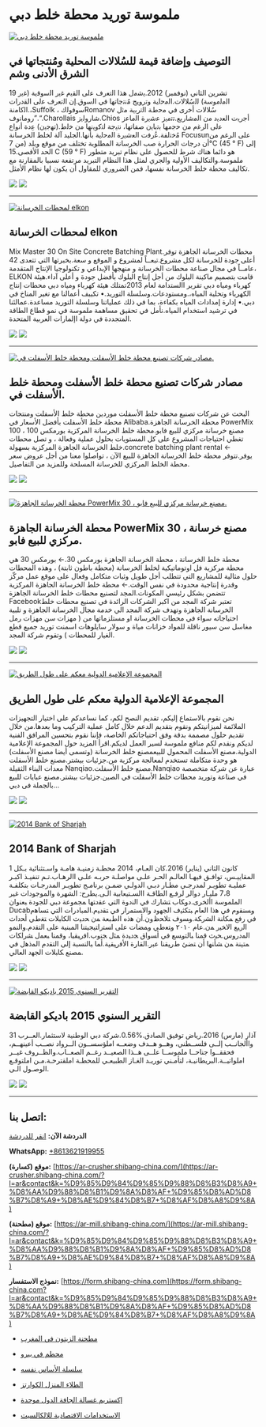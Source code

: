 # ملموسة توريد محطة خلط دبي

<a href="https://swt.shibang-china.com/?l=ar&img&k=%D9%85%D9%84%D9%85%D9%88%D8%B3%D8%A9+%D8%AA%D9%88%D8%B1%D9%8A%D8%AF+%D9%85%D8%AD%D8%B7%D8%A9+%D8%AE%D9%84%D8%B7+%D8%AF%D8%A8%D9%8A" target="_blank">![ملموسة توريد محطة خلط دبي](http://static.shibang-china.com/all-800x300/1439.jpg)</a>

## التوصيف وإضافة قيمة للسُلالات المحلية ومُنتجاتها في الشرق الأدنى وشم
19 تشرين الثاني (نوفمبر) 2012.ﯾﺷﻣل ھذا اﻟﺗﻌرف ﻋﻟﯽ اﻟﻘﯾم ﻏﯾر اﻟﺳوﻗﯾﺔ (ﻏﯾر اﻟﻣﻟﻣوﺳﺔ) ﻟﻟﺳُﻼﻻت.اﻟﻣﺣﻟﯾﺔ وﺗروﯾﺞ ﻣُﻧﺗﺟﺎﺗﮭﺎ ﻓﻲ اﻟﺳوق.إن اﻟﺗﻌرف ﻋﻟﯽ اﻟﻘدرات اﻟﮐﺎﻣﻧﺔ.،Suffolk ، ﺳوﻓوﻟكRomanov ﺳُﻼﻻت أﺧرى ﻓﻲ ﻣﺣطﺔ اﻟﺗرﺑﯾﺔ ﻣﺛل ”روﻣﺎﻧوف.“.Charollais ﺷﺎروﻟﯾز.Chios أﺟرﯾت اﻟﻌدﯾد ﻣن اﻟﻣﺷﺎرﯾﻊ.ﺗﺗﻣﯾز ﻋﺷﯾرة اﻟﻣﺎﻋز ﻋﻟﯽ اﻟرﻏم ﻣن ﺣﺟﻣﮭﺎ ﺑﺗﺑﺎﯾن ﺻﻔﺎﺗﮭﺎ، ﻧﺗﯾﺟﺔ ﻟﺗﮐوﯾﻧﮭﺎ ﻣن ﺧﻟط.(ﺗﮭﺟﯾن) ﻋِدة أﻧواع ﻣُﺧﺗﻟﻔﺔ.ﻋُرﻓت اﻟﻌﺷﯾرة اﻟﻣﺣﻟﯾﺔ ﺑﺄﻧﮭﺎ.الجليد آلة لخلط الخرسانة Focusunعلى الرغم من أن درجات الحرارة صب الخرسانة المطلوبة تختلف من موقع وبلد (من 7°C (45 ° F) إلى الحد الأقصى.15 C (59 ° F) هو دائما هناك شرط للحصول على نظام تبريد متطور ملموسة.والتكاليف الأولية والجري لمثل هذا النظام التبريد مرتفعة نسبيا بالمقارنة مع تكاليف محطة خلط الخرسانة نفسها، فمن الضروري للمقاول أن يكون لها نظام الأمثل.


<a href="https://whatsapp.shibangsoft.com/WhatsApp.php" target="_blank" title="WhatsApp">![](http://static.shibang-china.com/icon/whatsapp.png)</a> <a href="https://swt.shibang-china.com/?l=ar&icon&k=%D9%85%D9%84%D9%85%D9%88%D8%B3%D8%A9+%D8%AA%D9%88%D8%B1%D9%8A%D8%AF+%D9%85%D8%AD%D8%B7%D8%A9+%D8%AE%D9%84%D8%B7+%D8%AF%D8%A8%D9%8A" target="_blank">![](http://static.shibang-china.com/icon/chat-ar.png)</a>

---

<a href="https://swt.shibang-china.com/?l=ar&img&k=%D9%85%D9%84%D9%85%D9%88%D8%B3%D8%A9+%D8%AA%D9%88%D8%B1%D9%8A%D8%AF+%D9%85%D8%AD%D8%B7%D8%A9+%D8%AE%D9%84%D8%B7+%D8%AF%D8%A8%D9%8A" target="_blank">![لمحطات الخرسانة elkon](http://static.shibang-china.com/all-800x300/1247.jpg)</a>

## لمحطات الخرسانة elkon
Mix Master 30 On Site Concrete Batching Plant.محطات الخرسانة الجاهزة توفر أعلى جودة للخرسانة لكل مشروع.تبعــاً لمشروع و الموقع و سعة.بخبرتها التي تتعدى 42 عامــاً في مجال صناعة محطات الخرسانة و منهجها الإبداعي و تكنولوجيا الإنتاج المتقدمة، ELKON قامت بتصميم ماكينة البلوك من أجل إنتاج البلوك بأفضل جودة و أعلى آداء.هيئة كهرباء ومياه دبي تقرير االستدامة لعام 2013تمتلك هيئة كهرباء ومياه دبي محطات إنتاج الكهرباء وتحلية المياه،.ومستودعات.وسلسلة التوريد.• تكييف أعمالنا مع تغير المناخ في دبي.• إدارة إمدادات المياه بكفاءة، بما في ذلك عملياتنا وسلسلة التوريد مساعدة.عمالئنا في ترشيد استخدام المياه.نأمل في تحقيق مساهمة ملموسة في نمو قطاع الطاقة المتجددة في دولة اإلمارات العربية المتحدة.


<a href="https://whatsapp.shibangsoft.com/WhatsApp.php" target="_blank" title="WhatsApp">![](http://static.shibang-china.com/icon/whatsapp.png)</a> <a href="https://swt.shibang-china.com/?l=ar&icon&k=%D9%85%D9%84%D9%85%D9%88%D8%B3%D8%A9+%D8%AA%D9%88%D8%B1%D9%8A%D8%AF+%D9%85%D8%AD%D8%B7%D8%A9+%D8%AE%D9%84%D8%B7+%D8%AF%D8%A8%D9%8A" target="_blank">![](http://static.shibang-china.com/icon/chat-ar.png)</a>

---

<a href="https://swt.shibang-china.com/?l=ar&img&k=%D9%85%D9%84%D9%85%D9%88%D8%B3%D8%A9+%D8%AA%D9%88%D8%B1%D9%8A%D8%AF+%D9%85%D8%AD%D8%B7%D8%A9+%D8%AE%D9%84%D8%B7+%D8%AF%D8%A8%D9%8A" target="_blank">![مصادر شركات تصنيع محطة خلط الأسفلت ومحطة خلط الأسفلت في.](http://static.shibang-china.com/all-800x300/687.jpg)</a>

## مصادر شركات تصنيع محطة خلط الأسفلت ومحطة خلط الأسفلت في.
البحث عن شركات تصنيع محطة خلط الأسفلت موردين محطة خلط الأسفلت ومنتجات محطة خلط الأسفلت بأفضل الأسعار في Alibaba.محطة الخرسانة الجاهزة PowerMix 100 ، مصنع خرسانة مركزي للبيع فابو.محطة خلط الخرسانة المركزية بورمكس 100 تغطي احتياجات المشروع على كل المستويات بحلول عملية وفعالة ، و تصل محطات خلط الخرسانة الجاهزة المركزية بسهولة.concrete batching plant rental ← يوفر.تتوفر محطة خلط الخرسانة الجاهزة للبيع الآن ، تواصلوا معنا من أجل عروض سعر محطة الخلط المركزي للخرسانة المسلحة وللمزيد من التفاصيل.


<a href="https://whatsapp.shibangsoft.com/WhatsApp.php" target="_blank" title="WhatsApp">![](http://static.shibang-china.com/icon/whatsapp.png)</a> <a href="https://swt.shibang-china.com/?l=ar&icon&k=%D9%85%D9%84%D9%85%D9%88%D8%B3%D8%A9+%D8%AA%D9%88%D8%B1%D9%8A%D8%AF+%D9%85%D8%AD%D8%B7%D8%A9+%D8%AE%D9%84%D8%B7+%D8%AF%D8%A8%D9%8A" target="_blank">![](http://static.shibang-china.com/icon/chat-ar.png)</a>

---

<a href="https://swt.shibang-china.com/?l=ar&img&k=%D9%85%D9%84%D9%85%D9%88%D8%B3%D8%A9+%D8%AA%D9%88%D8%B1%D9%8A%D8%AF+%D9%85%D8%AD%D8%B7%D8%A9+%D8%AE%D9%84%D8%B7+%D8%AF%D8%A8%D9%8A" target="_blank">![محطة الخرسانة الجاهزة PowerMix 30 ، مصنع خرسانة مركزي للبيع فابو.](http://static.shibang-china.com/all-800x300/743.jpg)</a>

## محطة الخرسانة الجاهزة PowerMix 30 ، مصنع خرسانة مركزي للبيع فابو.
محطة خلط الخرسانة ، محطة الخرسانة الجاهزة بورمكس 30.← بورمكس 30 هي محطة مركزية فل اوتوماتيكية لخلط الخرسانة (محطة باطون ثابتة) ، وهذه المحطات حلول مثالية للمشاريع التي تتطلب أجل طويل وثبات متكامل وفعال على موقع عمل مركّز وقدرة إنتاجية محدودة في نفس الوقت.← محطة خلط الخرسانة الجاهزة المركزية تتضمن بشكل رئيسي المكونات.المجد لتصنيع محطات خلط الخرسانة الجاهزة Facebookتعتبر شركة المجد من اكبر الشركات الرائدة في تصنيع محطات خلط الخرسانة الجاهزة وتهدف شركة المجد الي خدمة مجال الخرسانة الجاهزة و تلبية احتياجاته سواء في محطات الخرسانة او مستلزماتها من ( مهزات سن مهزات رمل مغاسل سن سيور ناقلة للمواد خزانات مياة و سولار سايلوهات اسمنت توريد جميع قطع الغيار للمحطات ) وتقوم شركة المجد.


<a href="https://whatsapp.shibangsoft.com/WhatsApp.php" target="_blank" title="WhatsApp">![](http://static.shibang-china.com/icon/whatsapp.png)</a> <a href="https://swt.shibang-china.com/?l=ar&icon&k=%D9%85%D9%84%D9%85%D9%88%D8%B3%D8%A9+%D8%AA%D9%88%D8%B1%D9%8A%D8%AF+%D9%85%D8%AD%D8%B7%D8%A9+%D8%AE%D9%84%D8%B7+%D8%AF%D8%A8%D9%8A" target="_blank">![](http://static.shibang-china.com/icon/chat-ar.png)</a>

---

<a href="https://swt.shibang-china.com/?l=ar&img&k=%D9%85%D9%84%D9%85%D9%88%D8%B3%D8%A9+%D8%AA%D9%88%D8%B1%D9%8A%D8%AF+%D9%85%D8%AD%D8%B7%D8%A9+%D8%AE%D9%84%D8%B7+%D8%AF%D8%A8%D9%8A" target="_blank">![المجموعة الإعلامية الدولية معكم على طول الطريق](http://static.shibang-china.com/all-800x300/943.jpg)</a>

## المجموعة الإعلامية الدولية معكم على طول الطريق
نحن نقوم بالاستماع إليكم، تقديم النصح لكم، كما نساعدكم على اختيار التجهيزات الملائمة لميزانيتكم ونقوم بتقديم الدعم خلال كامل عملية التركيب وما بعدها.من خلال تقديم حلول مصممة بدقة وفق احتياجاتكم الخاصة، فإننا نقوم بتحسين المرافق الفنية لديكم ونقدم لكم منافع ملموسة لسير العمل لديكم.اقرأ المزيد حول المجموعة الإعلامية الدولية.مصنع الأسفلت المحمول للبيعمصنع خلط الخرسانة (وتسمى أيضا مصنع الأسفلت) هو وحدة متكاملة تستخدم لمعالجة مركزية من.جزئیات بیشتر.مصنع خلط الأسفلت معدات البناء الثقيلة Nanqiao.مصنع خلط الأسفلت.Nanqiao عبارة عن شركة متخصصة في صناعة وتوريد محطات خلط الأسفلت في الصين.جزئیات بیشتر.مصنع عبايات للبيع بالجملة فى دبي…


<a href="https://whatsapp.shibangsoft.com/WhatsApp.php" target="_blank" title="WhatsApp">![](http://static.shibang-china.com/icon/whatsapp.png)</a> <a href="https://swt.shibang-china.com/?l=ar&icon&k=%D9%85%D9%84%D9%85%D9%88%D8%B3%D8%A9+%D8%AA%D9%88%D8%B1%D9%8A%D8%AF+%D9%85%D8%AD%D8%B7%D8%A9+%D8%AE%D9%84%D8%B7+%D8%AF%D8%A8%D9%8A" target="_blank">![](http://static.shibang-china.com/icon/chat-ar.png)</a>

---

<a href="https://swt.shibang-china.com/?l=ar&img&k=%D9%85%D9%84%D9%85%D9%88%D8%B3%D8%A9+%D8%AA%D9%88%D8%B1%D9%8A%D8%AF+%D9%85%D8%AD%D8%B7%D8%A9+%D8%AE%D9%84%D8%B7+%D8%AF%D8%A8%D9%8A" target="_blank">![2014 Bank of Sharjah](http://static.shibang-china.com/all-800x300/296.jpg)</a>

## 2014 Bank of Sharjah
1 كانون الثاني (يناير) 2016.كان العـام، 2014 محطـة زمنيـة هامـة واسـتثنائية بـكل المقاييـس، توافـق فيهـا العالـم الحـر علـى مواصلـة حربـه علـى االرهـاب.تـم تنفيـذ اكبـر عمليـة تطويـر لمدرجـي مطـار دبـي الدولـي ضمـن برنامـج تطويـر المدرجـات بتكلفـة 7،8 مليـار دوالر لرفـع الطاقـة االسـتيعابية الـى.يطرح: الشهرة والموجودات غير الملموسة األخرى.ﺩﻭﻜﺎﺏ ﺘﺸﺎﺭﻙ ﻓﻲ ﺍﻟﻨﺩﻭﺓ ﺍﻟﺘﻲ ﻋﻘﺩﺘﻬﺎ ﻤﺠﻤﻭﻋﺔ ﺩﺒﻲ ﻟﻠﺠﻭﺩﺓ ﺒﻌﻨﻭﺍﻥ Ducabﻭﺴﻨﻘﻭﻡ ﻓﻲ ﻫﺫﺍ ﺍﻟﻌﺎﻡ ﺒﺘﻜﺜﻴﻑ ﺍﻟﺠﻬﻭﺩ ﻭﺍﻻﺴﺘﻤﺭﺍﺭ ﻓﻲ ﺘﻘﺩﻴﻡ.ﺍﻟﻤﺒﺎﺩﺭﺍﺕ ﺍﻟﺘﻲ ﺘﺴﺎﻫﻡ ﻓﻲ ﺭﻓﻊ ﻤﻜﺎﻨﺔ ﺍﻟﺸﺭﻜﺔ.ﻭﺴﻭﻑ ﺘﻼﺤﻅﻭﻥ.ﺃﻥ ﻫﺫﻩ ﺍﻟﻁﺒﻌﺔ ﻤﻥ ﺤﺩﻴﺙ ﺍﻟﻜﺎﺒﻼﺕ ﺘﻐﻁﻲ ﺃﺤﺩﺍﺙ ﺍﻟﺭﺒﻊ ﺍﻻﺨﻴﺭ ﻤﻥ.ﻋﺎﻡ ٢٠١٠ ﻭﺘﻌﻁﻲ ﻭﻤﻀﺎﺕ ﻋﻠﻰ ﺍﺴﺘﺭﺍﺘﻴﺠﻴﺘﻨﺎ ﺍﻟﻤﺒﻨﻴﺔ ﻋﻠﻰ ﺍﻟﺘﻘﺩﻡ.ﻭﺍﻟﻨﻤﻭ ﺍﻟﻤﺩﺭﻭﺱ.ﺤﻴﺙ ﻗﻤﻨﺎ ﺒﺎﻟﺘﻭﺴﻊ ﻓﻲ ﺃﺴﻭﺍﻕ ﺠﺩﻴﺩﺓ ﻤﺜﻝ ﺠﻨﻭﺏ.ﺍﻓﺭﻴﻘﻴﺎ، ﻭﻗﻤﻨﺎ ﺒﻌﻤﻝ ﺸﺭﺍﻜﺎﺕ ﻤﺘﻴﻨﺔ ﻤﻥ ﺸﺄﻨﻬﺎ ﺃﻥ ﺘﻀﺊ ﻁﺭﻴﻘﻨﺎ ﻋﺒﺭ.ﺍﻟﻘﺎﺭﺓ ﺍﻷﻓﺭﻴﻘﻴﺔ.ﺃﻤﺎ ﺒﺎﻟﻨﺴﺒﺔ ﺇﻟﻰ ﺍﻟﺘﻘﺩﻡ ﺍﻟﻤﺫﻫﻝ ﻓﻲ ﻤﺼﻨﻊ ﻜﺎﺒﻼﺕ ﺍﻟﺠﻬﺩ ﺍﻟﻌﺎﻟﻲ.


<a href="https://whatsapp.shibangsoft.com/WhatsApp.php" target="_blank" title="WhatsApp">![](http://static.shibang-china.com/icon/whatsapp.png)</a> <a href="https://swt.shibang-china.com/?l=ar&icon&k=%D9%85%D9%84%D9%85%D9%88%D8%B3%D8%A9+%D8%AA%D9%88%D8%B1%D9%8A%D8%AF+%D9%85%D8%AD%D8%B7%D8%A9+%D8%AE%D9%84%D8%B7+%D8%AF%D8%A8%D9%8A" target="_blank">![](http://static.shibang-china.com/icon/chat-ar.png)</a>

---

<a href="https://swt.shibang-china.com/?l=ar&img&k=%D9%85%D9%84%D9%85%D9%88%D8%B3%D8%A9+%D8%AA%D9%88%D8%B1%D9%8A%D8%AF+%D9%85%D8%AD%D8%B7%D8%A9+%D8%AE%D9%84%D8%B7+%D8%AF%D8%A8%D9%8A" target="_blank">![التقرير السنوي 2015 باديكو القابضة](http://static.shibang-china.com/all-800x300/961.jpg)</a>

## التقرير السنوي 2015 باديكو القابضة
31 آذار (مارس) 2016.رياض توفيق الصادق.%0.56.شركة دبي الوطنية لاستثمار.العــرب واألجانــب إلــى فلســطني، وهــو هــدف وضعــه املؤسســون الــرواد نصــب أعينهــم، فحققــوا جناحــا ملموســا علــى هــذا الصعيــد رغــم الصعــاب.والظــروف غيــر املواتيــة.البريطانيـة، لتأمـني توريـد الغـاز الطبيعـي للمحطـة املقترحـة.مـن املتوقـع الوصـول الـى.

<a href="https://whatsapp.shibangsoft.com/WhatsApp.php" target="_blank" title="WhatsApp">![](http://static.shibang-china.com/icon/whatsapp.png)</a> <a href="https://swt.shibang-china.com/?l=ar&icon&k=%D9%85%D9%84%D9%85%D9%88%D8%B3%D8%A9+%D8%AA%D9%88%D8%B1%D9%8A%D8%AF+%D9%85%D8%AD%D8%B7%D8%A9+%D8%AE%D9%84%D8%B7+%D8%AF%D8%A8%D9%8A" target="_blank">![](http://static.shibang-china.com/icon/chat-ar.png)</a>

---
## اتصل بنا:

**الدردشة الآن:** [انقر للدردشة](https://swt.shibang-china.com?l=ar&contact&k=%D9%85%D9%84%D9%85%D9%88%D8%B3%D8%A9+%D8%AA%D9%88%D8%B1%D9%8A%D8%AF+%D9%85%D8%AD%D8%B7%D8%A9+%D8%AE%D9%84%D8%B7+%D8%AF%D8%A8%D9%8A)

**WhatsApp:**  [+8613621919955](https://whatsapp.shibangsoft.com/WhatsApp.php)

**موقع (كسارة):** [https://ar-crusher.shibang-china.com/](https://ar-crusher.shibang-china.com/?l=ar&contact&k=%D9%85%D9%84%D9%85%D9%88%D8%B3%D8%A9+%D8%AA%D9%88%D8%B1%D9%8A%D8%AF+%D9%85%D8%AD%D8%B7%D8%A9+%D8%AE%D9%84%D8%B7+%D8%AF%D8%A8%D9%8A)

**موقع (مطحنة):** [https://ar-mill.shibang-china.com/](https://ar-mill.shibang-china.com/?l=ar&contact&k=%D9%85%D9%84%D9%85%D9%88%D8%B3%D8%A9+%D8%AA%D9%88%D8%B1%D9%8A%D8%AF+%D9%85%D8%AD%D8%B7%D8%A9+%D8%AE%D9%84%D8%B7+%D8%AF%D8%A8%D9%8A)

**نموذج الاستفسار:** [https://form.shibang-china.com](https://form.shibang-china.com?l=ar&contact&k=%D9%85%D9%84%D9%85%D9%88%D8%B3%D8%A9+%D8%AA%D9%88%D8%B1%D9%8A%D8%AF+%D9%85%D8%AD%D8%B7%D8%A9+%D8%AE%D9%84%D8%B7+%D8%AF%D8%A8%D9%8A)

* [مطحنة الزيتون في المغرب](../21/%D9%85%D8%B7%D8%AD%D9%86%D8%A9%20%D8%A7%D9%84%D8%B2%D9%8A%D8%AA%D9%88%D9%86%20%D9%81%D9%8A%20%D8%A7%D9%84%D9%85%D8%BA%D8%B1%D8%A8.md)

* [محطم في بيرو](../22/%D9%85%D8%AD%D8%B7%D9%85%20%D9%81%D9%8A%20%D8%A8%D9%8A%D8%B1%D9%88.md)

* [سلسلة الأساس نفسه](../21/%D8%B3%D9%84%D8%B3%D9%84%D8%A9%20%D8%A7%D9%84%D8%A3%D8%B3%D8%A7%D8%B3%20%D9%86%D9%81%D8%B3%D9%87.md)

* [الطلاء المنزل الكوارتز](../24/%D8%A7%D9%84%D8%B7%D9%84%D8%A7%D8%A1%20%D8%A7%D9%84%D9%85%D9%86%D8%B2%D9%84%20%D8%A7%D9%84%D9%83%D9%88%D8%A7%D8%B1%D8%AA%D8%B2.md)

* [إكستريم غسالة الجافة الدول موحدة](../25/%D8%A5%D9%83%D8%B3%D8%AA%D8%B1%D9%8A%D9%85%20%D8%BA%D8%B3%D8%A7%D9%84%D8%A9%20%D8%A7%D9%84%D8%AC%D8%A7%D9%81%D8%A9%20%D8%A7%D9%84%D8%AF%D9%88%D9%84%20%D9%85%D9%88%D8%AD%D8%AF%D8%A9.md)

* [الاستخدامات الاقتصادية للالكالسيت](../23/%D8%A7%D9%84%D8%A7%D8%B3%D8%AA%D8%AE%D8%AF%D8%A7%D9%85%D8%A7%D8%AA%20%D8%A7%D9%84%D8%A7%D9%82%D8%AA%D8%B5%D8%A7%D8%AF%D9%8A%D8%A9%20%D9%84%D9%84%D8%A7%D9%84%D9%83%D8%A7%D9%84%D8%B3%D9%8A%D8%AA.md)